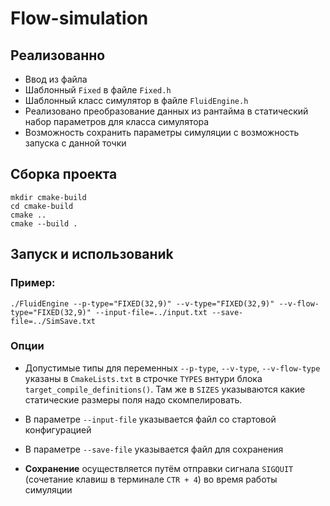 # Flow-simulation

## Реализованно
- Ввод из файла
- Шаблонный ```Fixed``` в файле ```Fixed.h```
- Шаблонный класс симулятор в файле ```FluidEngine.h```
- Реализовано преобразование данных из рантайма в статический набор параметров для класса симулятора
- Возможность сохранить параметры симуляции с возможность запуска с данной точки

## Сборка проекта
```shell
mkdir cmake-build
cd cmake-build
cmake ..
cmake --build .
```
## Запуск и использованиk
### Пример:
```shell
./FluidEngine --p-type="FIXED(32,9)" --v-type="FIXED(32,9)" --v-flow-type="FIXED(32,9)" --input-file=../input.txt --save-file=../SimSave.txt
```
### Опции
- Допустимые типы для переменных ```--p-type```, ```--v-type```, ```--v-flow-type``` указаны в ```CmakeLists.txt``` в строчке ```TYPES``` внтури блока
    ```target_compile_definitions()```. Там же в ```SIZES``` указываются какие статические размеры поля надо скомпелировать.

- В параметре ```--input-file``` указывается файл со стартовой конфигурацией
- В параметре ```--save-file``` указывается файл для сохранения
- **Сохранение** осуществляется путём отправки сигнала ```SIGQUIT``` (сочетание клавиш в терминале ```CTR + 4```) во время работы симуляции
